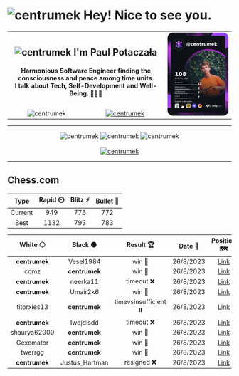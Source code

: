 <h1>
  <img
    src="https://emojis.slackmojis.com/emojis/images/1531849430/4246/blob-sunglasses.gif"
    width="30"
    alt="centrumek"
  />
  Hey! Nice to see you.
</h1>

<table>
  <tbody>
    <tr>
      <td align="center" width="70%" colspan="2">
        <h2>
          <img
            src="https://raw.githubusercontent.com/MartinHeinz/MartinHeinz/master/wave.gif"
            width="30px"
            alt="centrumek"
          />
          I'm Paul Potaczała
        </h2>
        <h4>
          Harmonious Software Engineer finding the consciousness and peace among time units.
          <br/>
          I talk about Tech, Self-Development and Well-Being. 🌿🧘🚀
        </h4>
      </td>
      <td width="30%" rowspan="2">
        <a href="https://app.daily.dev/centrumek">
          <img
            src="./devcard.png"
            alt="centrumek"
          />
        </a>
      </td>
    </tr>
    <tr align="center">
      <td>
        <img
          src="https://komarev.com/ghpvc/?username=centrumek&label=visitors&color=0e75b6&style=flat"
          alt="centrumek"
        >
      </td>
      <td>
        <a href="https://stackoverflow.com/users/14496012/centrumek">
          <img
            src="https://stackoverflow.com/users/flair/14496012.png?theme=dark"
            alt="centrumek"
          >
        </a>
      </td>
    </tr>
  </tbody>
</table>

---
<div align="center">
  <img 
    src="https://github-readme-stats.vercel.app/api?username=centrumek&show_icons=true&count_private=true&theme=darcula&hide_border=true&hide=issues,contribs&bg_color=00000000"
    alt="centrumek"
  />
  <img
    src="https://github-readme-stats.vercel.app/api/top-langs/?username=centrumek&layout=compact&hide_border=true&theme=darcula&bg_color=00000000&langs_count=6&exclude_repo=air-statistic-app"
    alt="centrumek"
  />
  <img 
    src="https://github-readme-streak-stats.herokuapp.com?user=centrumek&theme=darcula&hide_border=true&background=FFFFFF00"
    alt="centrumek"
  />
  <br/>
  <br/>
  <a href="https://www.buymeacoffee.com/centrumek">
    <img
      src="https://cdn.buymeacoffee.com/buttons/v2/default-orange.png"
      height="50"
      width="210"
      alt="centrumek"
    />
  </a>
</div>

---

## Chess.com

<!--START_SECTION:chessStats-->
<!-- Automatically generated with https://github.com/Balastrong/chess-stats-action -->

| Type | Rapid ⏲️ | Blitz ⚡ | Bullet 🔫 |
|:---:|:---:|:---:|:---:|
| Current | 949 | 776 | 772 |
| Best | 1132 | 793 | 783 |

| White ⚪ | Black ⚫ | Result 🏆 | Date 📅 | Position 🗺️ | Type 🕕 |
|:---:|:---:|:---:|:---:|:---:|:---:|
| **centrumek** | Vesel1984 | win 🥇 | 26/8/2023 | <a href="http://www.ee.unb.ca/cgi-bin/tervo/fen.pl?select=2R3k1/p6p/8/3K4/8/8/1r6/8 b - -">Link</a> | Bullet |
| cqmz | **centrumek** | win 🥇 | 26/8/2023 | <a href="http://www.ee.unb.ca/cgi-bin/tervo/fen.pl?select=5rk1/q7/4p2p/2ppP3/b4PpB/1QPP4/5PPP/5RK1 w - -">Link</a> | Bullet |
| **centrumek** | neerka11 | timeout ❌ | 26/8/2023 | <a href="http://www.ee.unb.ca/cgi-bin/tervo/fen.pl?select=8/2p1B3/1p2Qp1p/1P4pk/p3P3/8/3K1q1P/8 w - -">Link</a> | Bullet |
| **centrumek** | Umair2k6 | win 🥇 | 26/8/2023 | <a href="http://www.ee.unb.ca/cgi-bin/tervo/fen.pl?select=3R4/2Q1k3/4Pppr/p6p/P7/1P1b4/5PPP/4R1K1 b - -">Link</a> | Bullet |
| titorxies13 | **centrumek** | timevsinsufficient ⏸️ | 26/8/2023 | <a href="http://www.ee.unb.ca/cgi-bin/tervo/fen.pl?select=8/8/1K6/8/6k1/8/7p/8 b - -">Link</a> | Bullet |
| **centrumek** | Iwdjdisdd | timeout ❌ | 26/8/2023 | <a href="http://www.ee.unb.ca/cgi-bin/tervo/fen.pl?select=8/p3r3/1p3n2/1Pk5/P1p1P1pp/8/3R2K1/8 w - -">Link</a> | Bullet |
| shaurya62000 | **centrumek** | win 🥇 | 26/8/2023 | <a href="http://www.ee.unb.ca/cgi-bin/tervo/fen.pl?select=8/R7/5B1p/1R4p1/4B1P1/2PK3P/8/4k3 w - -">Link</a> | Bullet |
| Gexomator | **centrumek** | win 🥇 | 26/8/2023 | <a href="http://www.ee.unb.ca/cgi-bin/tervo/fen.pl?select=r1b1k3/1p5p/8/p2q2p1/2n3P1/PQN1n2P/2P5/R1K2r1R w q -">Link</a> | Bullet |
| twerrgg | **centrumek** | win 🥇 | 26/8/2023 | <a href="http://www.ee.unb.ca/cgi-bin/tervo/fen.pl?select=2k5/5p2/2p3p1/1p1p4/p2P3P/P1P3P1/1Pq5/K7 w - -">Link</a> | Bullet |
| **centrumek** | Justus_Hartman | resigned ❌ | 26/8/2023 | <a href="http://www.ee.unb.ca/cgi-bin/tervo/fen.pl?select=6k1/p4ppp/8/8/5PK1/P2p3P/P3r3/3q4 w - -">Link</a> | Bullet |

<!--END_SECTION:chessStats-->

<!--
**centrumek/centrumek** is a ✨ _special_ ✨ repository because its `README.md` (this file) appears on your GitHub profile.

Here are some ideas to get you started:

- 🔭 I’m currently working on ...
- 🌱 I’m currently learning ...
- 👯 I’m looking to collaborate on ...
- 🤔 I’m looking for help with ...
- 💬 Ask me about ...
- 📫 How to reach me: ...
- 😄 Pronouns: ...
- ⚡ Fun fact: ...
-->
